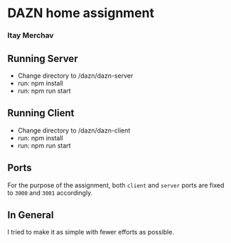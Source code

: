# DAZN home assignment
### Itay Merchav

## Running Server
- Change directory to /dazn/dazn-server
- run: npm install
- run: npm run start

## Running Client
- Change directory to /dazn/dazn-client
- run: npm install
- run: npm run start

## Ports
For the purpose of the assignment, both `client` and `server` ports are fixed to `3000` and `3001` accordingly.

## In General
I tried to make it as simple with fewer efforts as possible.